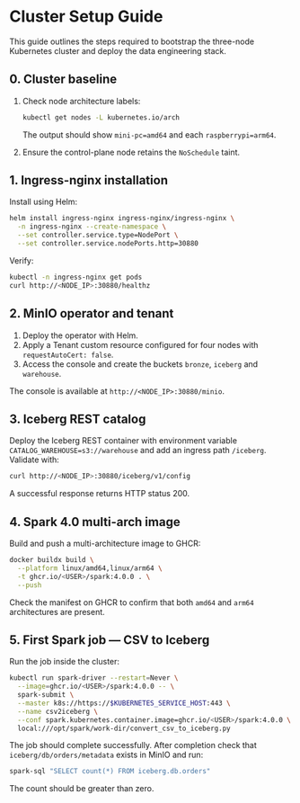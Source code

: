 # Cluster Setup Guide

This guide outlines the steps required to bootstrap the three-node Kubernetes cluster and deploy the data engineering stack.

## 0. Cluster baseline

1. Check node architecture labels:

   ```bash
   kubectl get nodes -L kubernetes.io/arch
   ```

   The output should show `mini-pc=amd64` and each `raspberrypi=arm64`.
2. Ensure the control-plane node retains the `NoSchedule` taint.

## 1. Ingress-nginx installation

Install using Helm:

```bash
helm install ingress-nginx ingress-nginx/ingress-nginx \
  -n ingress-nginx --create-namespace \
  --set controller.service.type=NodePort \
  --set controller.service.nodePorts.http=30880
```

Verify:

```bash
kubectl -n ingress-nginx get pods
curl http://<NODE_IP>:30880/healthz
```

## 2. MinIO operator and tenant

1. Deploy the operator with Helm.
2. Apply a Tenant custom resource configured for four nodes with `requestAutoCert: false`.
3. Access the console and create the buckets `bronze`, `iceberg` and `warehouse`.

The console is available at `http://<NODE_IP>:30880/minio`.

## 3. Iceberg REST catalog

Deploy the Iceberg REST container with environment variable `CATALOG_WAREHOUSE=s3://warehouse` and add an ingress path `/iceberg`.
Validate with:

```bash
curl http://<NODE_IP>:30880/iceberg/v1/config
```

A successful response returns HTTP status 200.

## 4. Spark 4.0 multi-arch image

Build and push a multi-architecture image to GHCR:

```bash
docker buildx build \
  --platform linux/amd64,linux/arm64 \
  -t ghcr.io/<USER>/spark:4.0.0 . \
  --push
```

Check the manifest on GHCR to confirm that both `amd64` and `arm64` architectures are present.

## 5. First Spark job — CSV to Iceberg

Run the job inside the cluster:

```bash
kubectl run spark-driver --restart=Never \
  --image=ghcr.io/<USER>/spark:4.0.0 -- \
  spark-submit \
  --master k8s://https://$KUBERNETES_SERVICE_HOST:443 \
  --name csv2iceberg \
  --conf spark.kubernetes.container.image=ghcr.io/<USER>/spark:4.0.0 \
  local:///opt/spark/work-dir/convert_csv_to_iceberg.py
```

The job should complete successfully. After completion check that `iceberg/db/orders/metadata` exists in MinIO and run:

```bash
spark-sql "SELECT count(*) FROM iceberg.db.orders"
```

The count should be greater than zero.
